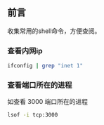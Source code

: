 ## 前言

收集常用的shell命令，方便查阅。

### 查看内网ip

```sh
ifconfig | grep "inet 1"
```

### 查看端口所在的进程

如查看 3000 端口所在的进程
```sh
lsof -i tcp:3000
```